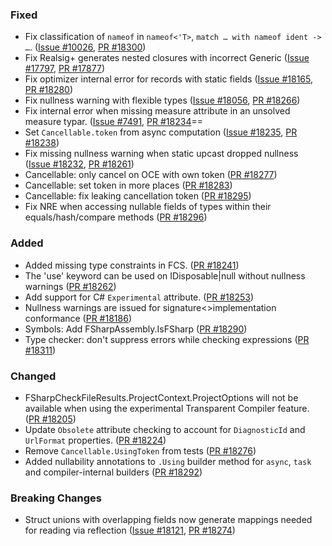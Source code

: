 ### Fixed
* Fix classification of `nameof` in `nameof<'T>`, `match … with nameof ident -> …`. ([Issue #10026](https://github.com/dotnet/fsharp/issues/10026), [PR #18300](https://github.com/dotnet/fsharp/pull/18300))
* Fix Realsig+ generates nested closures with incorrect Generic  ([Issue #17797](https://github.com/dotnet/fsharp/issues/17797), [PR #17877](https://github.com/dotnet/fsharp/pull/17877))
* Fix optimizer internal error for records with static fields  ([Issue #18165](https://github.com/dotnet/fsharp/issues/18165), [PR #18280](https://github.com/dotnet/fsharp/pull/18280))
* Fix nullness warning with flexible types  ([Issue #18056](https://github.com/dotnet/fsharp/issues/18056), [PR #18266](https://github.com/dotnet/fsharp/pull/18266))
* Fix internal error when missing measure attribute in an unsolved measure typar. ([Issue #7491](https://github.com/dotnet/fsharp/issues/7491), [PR #18234](https://github.com/dotnet/fsharp/pull/18234)==
* Set `Cancellable.token` from async computation ([Issue #18235](https://github.com/dotnet/fsharp/issues/18235), [PR #18238](https://github.com/dotnet/fsharp/pull/18238))
* Fix missing nullness warning when static upcast dropped nullness ([Issue #18232](https://github.com/dotnet/fsharp/issues/18232), [PR #18261](https://github.com/dotnet/fsharp/pull/18261))
* Cancellable: only cancel on OCE with own token ([PR #18277](https://github.com/dotnet/fsharp/pull/18277))
* Cancellable: set token in more places ([PR #18283](https://github.com/dotnet/fsharp/pull/18283))
* Cancellable: fix leaking cancellation token ([PR #18295](https://github.com/dotnet/fsharp/pull/18295))
* Fix NRE when accessing nullable fields of types within their equals/hash/compare methods ([PR #18296](https://github.com/dotnet/fsharp/pull/18296))

### Added
* Added missing type constraints in FCS. ([PR #18241](https://github.com/dotnet/fsharp/pull/18241))
* The 'use' keyword can be used on IDisposable|null without nullness warnings ([PR #18262](https://github.com/dotnet/fsharp/pull/18262))
* Add support for C# `Experimental` attribute. ([PR #18253](https://github.com/dotnet/fsharp/pull/18253))
* Nullness warnings are issued for signature<>implementation conformance ([PR #18186](https://github.com/dotnet/fsharp/pull/18186))
* Symbols: Add FSharpAssembly.IsFSharp ([PR #18290](https://github.com/dotnet/fsharp/pull/18290))
* Type checker: don't suppress errors while checking expressions ([PR #18311](https://github.com/dotnet/fsharp/pull/18311))

### Changed

* FSharpCheckFileResults.ProjectContext.ProjectOptions will not be available when using the experimental Transparent Compiler feature. ([PR #18205](https://github.com/dotnet/fsharp/pull/18205))
* Update `Obsolete` attribute checking to account for `DiagnosticId` and `UrlFormat` properties. ([PR #18224](https://github.com/dotnet/fsharp/pull/18224))
* Remove `Cancellable.UsingToken` from tests ([PR #18276](https://github.com/dotnet/fsharp/pull/18276))
* Added nullability annotations to `.Using` builder method for `async`, `task` and compiler-internal builders ([PR #18292](https://github.com/dotnet/fsharp/pull/18292))

### Breaking Changes
* Struct unions with overlapping fields now generate mappings needed for reading via reflection ([Issue #18121](https://github.com/dotnet/fsharp/issues/17797), [PR #18274](https://github.com/dotnet/fsharp/pull/17877))

